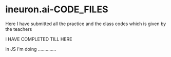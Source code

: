 # ineuron.ai-CODE_FILES
Here I have submitted all the practice and the class codes which is given by the teachers
 <!-- 
        - HTML
        - CSS
            - Selector
            - Pseudo
            - Marigin
            - padding
            - border
            - background
            - height
            - width 
            - media query 
            - flex
            - grid
            - nth- child
            - postions
            - display 
            - text
     -->

I HAVE COMPLETED TILL HERE 


in JS i'm doing ..............

<!-- Basics 
js Objects -->

